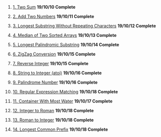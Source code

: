 1. [1. Two Sum](https://tinyurl.com/y3lr8pxh) **19/10/10 Complete**

2. [2. Add Two Numbers](https://tinyurl.com/y2eoh6w6) **19/10/11 Complete**

3. [3. Longest Substring Without Repeating Characters](https://tinyurl.com/y6hpr6mu) **19/10/12 Complete**

4. [4. Median of Two Sorted Arrays](https://tinyurl.com/y3t44um9) **19/10/13 Complete**

5. [5. Longest Palindromic Substring](https://tinyurl.com/y5sgdxy6) **19/10/14 Complete**

6. [6. ZigZag Conversion](https://tinyurl.com/yxtcfcna) **19/10/15 Complete**

7. [7. Reverse Integer](https://tinyurl.com/y6pjypqv) **19/10/15 Complete**

8. [8. String to Integer (atoi)](https://tinyurl.com/yxm2xsgy) **19/10/16 Complete**

9. [9. Palindrome Number](https://tinyurl.com/y6xkrxoo) **19/10/16 Complete**

10. [10. Regular Expression Matching]() **19/10/18 Complete**

11. [11. Container With Most Water]() **19/10/17 Complete**

12. [12. Integer to Roman]() **19/10/18 Complete**

13. [13. Roman to Integer]() **19/10/18 Complete**

14. [14. Longest Common Prefix]() **19/10/18 Complete**
